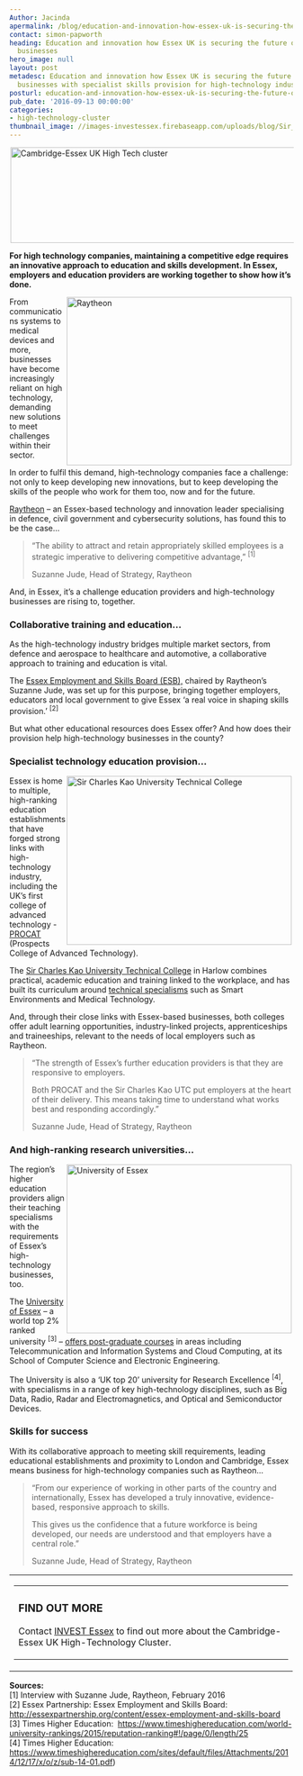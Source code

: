 ```yaml
---
Author: Jacinda
apermalink: /blog/education-and-innovation-how-essex-uk-is-securing-the-future-of-its-high-technology-businesses
contact: simon-papworth
heading: Education and innovation how Essex UK is securing the future of its high-technology
  businesses
hero_image: null
layout: post
metadesc: Education and innovation how Essex UK is securing the future of its high-technology
  businesses with specialist skills provision for high-technology industry
posturl: education-and-innovation-how-essex-uk-is-securing-the-future-of-its-high-technology-businesses
pub_date: '2016-09-13 00:00:00'
categories:
- high-technology-cluster
thumbnail_image: //images-investessex.firebaseapp.com/uploads/blog/Sir_Charles_Kao_UTC_Building_mini.jpg
---
```


<p><img alt='Cambridge-Essex UK High Tech cluster' src='//images-investessex.firebaseapp.com/uploads/blog/CEUHTC_icon_landscape_600.jpg' style='width: 600px; height: 170px; margin-left: 2px; margin-right: 2px;'/></p><p><strong>For high technology companies, maintaining a competitive edge requires an innovative approach to education and skills development. In Essex, employers and education providers are working together to show how it’s done.</strong></p><p><img alt='Raytheon' src='//images-investessex.firebaseapp.com/uploads/blog/Raytheon_Diversity_Image_at_Demo_Center_700.jpg' style='width: 400px; height: 299px; margin-left: 2px; margin-right: 2px; float: right;'/>From communications systems to medical devices and more, businesses have become increasingly reliant on high technology, demanding new solutions to meet challenges within their sector.</p><p>In order to fulfil this demand, high-technology companies face a challenge: not only to keep developing new innovations, but to keep developing the skills of the people who work for them too, now and for the future.</p><p><a href='http://www.raytheon.co.uk/' target='_blank'>Raytheon</a> – an Essex-based technology and innovation leader specialising in defence, civil government and cybersecurity solutions, has found this to be the case... </p><blockquote><p>“The ability to attract and retain appropriately skilled employees is a strategic imperative to delivering competitive advantage,” <sup>[1]</sup></p><p>Suzanne Jude, Head of Strategy, Raytheon</p></blockquote><p>And, in Essex, it’s a challenge education providers and high-technology businesses are rising to, together.</p><h3>Collaborative training and education…</h3><p>As the high-technology industry bridges multiple market sectors, from defence and aerospace to healthcare and automotive, a collaborative approach to training and education is vital.</p><p>The <a href='http://essexpartnership.org/content/essex-employment-and-skills-board' target='_blank'>Essex Employment and Skills Board (ESB),</a> chaired by Raytheon’s Suzanne Jude, was set up for this purpose, bringing together employers, educators and local government to give Essex ‘a real voice in shaping skills provision.’ <sup>[2]</sup></p><p>But what other educational resources does Essex offer? And how does their provision help high-technology businesses in the county?</p><h3>Specialist technology education provision…</h3><p><img alt='Sir Charles Kao University Technical College' src='//images-investessex.firebaseapp.com/uploads/blog/Sir_Charles_Kao_UTC_Building_400.jpg' style='width: 400px; height: 300px; margin-left: 2px; margin-right: 2px; float: right;'/>Essex is home to multiple, high-ranking education establishments that have forged strong links with high-technology industry, including the UK’s first college of advanced technology - <a href='http://www.procat.ac.uk/' target='_blank'>PROCAT</a> (Prospects College of Advanced Technology).</p><p>The <a href='http://www.sircharleskaoutc.com/' target='_blank'>Sir Charles Kao University Technical College</a> in Harlow combines practical, academic education and training linked to the workplace, and has built its curriculum around <a href='http://www.sircharleskaoutc.com/about/specialisms/' target='_blank'>technical specialisms</a> such as Smart Environments and Medical Technology.</p><p>And, through their close links with Essex-based businesses, both colleges offer adult learning opportunities, industry-linked projects, apprenticeships and traineeships, relevant to the needs of local employers such as Raytheon.</p><blockquote><p>“The strength of Essex’s further education providers is that they are responsive to employers.</p><p>Both PROCAT and the Sir Charles Kao UTC put employers at the heart of their delivery. This means taking time to understand what works best and responding accordingly.”</p><p>Suzanne Jude, Head of Strategy, Raytheon</p></blockquote><h3>And high-ranking research universities…</h3><p><img alt='University of Essex ' src='//images-investessex.firebaseapp.com/uploads/blog/Uni_of_essex_400.jpg' style='width: 400px; height: 300px; margin-left: 2px; margin-right: 2px; float: right;'/>The region’s higher education providers align their teaching specialisms with the requirements of Essex’s high-technology businesses, too.</p><p>The <a href='http://www.essex.ac.uk/' target='_blank'>University of Essex</a> – a world top 2% ranked university <sup>[3]</sup> – <a href='http://www.essex.ac.uk/study/pg/masters/default.aspx' target='_blank'>offers post-graduate courses</a> in areas including Telecommunication and Information Systems and Cloud Computing, at its School of Computer Science and Electronic Engineering.</p><p>The University is also a ‘UK top 20’ university for Research Excellence <sup>[4]</sup>, with specialisms in a range of key high-technology disciplines, such as Big Data, Radio, Radar and Electromagnetics, and Optical and Semiconductor Devices.</p><h3>Skills for success</h3><p>With its collaborative approach to meeting skill requirements, leading educational establishments and proximity to London and Cambridge, Essex means business for high-technology companies such as Raytheon...</p><blockquote><p>“From our experience of working in other parts of the country and internationally, Essex has developed a truly innovative, evidence-based, responsive approach to skills. </p><p>This gives us the confidence that a future workforce is being developed, our needs are understood and that employers have a central role.”</p><p>Suzanne Jude, Head of Strategy, Raytheon</p></blockquote><table cellpadding='0' cellspacing='0'><tbody><tr><td height='80'><table cellpadding='0' cellspacing='0' width='100%'><tbody><tr><td><h3>FIND OUT MORE</h3><p>Contact <a href='../index.html' target='_blank'>INVEST Essex</a> to find out more about the Cambridge-Essex UK High-Technology Cluster.</p></td></tr></tbody></table></td></tr></tbody></table><p><strong>Sources:</strong><br/>[1] Interview with Suzanne Jude, Raytheon, February 2016<br/>[2] Essex Partnership: Essex Employment and Skills Board: <a href='http://essexpartnership.org/content/essex-employment-and-skills-board'>http://essexpartnership.org/content/essex-employment-and-skills-board</a><br/>[3] Times Higher Education:  <a href='https://www.timeshighereducation.com/world-university-rankings/2015/reputation-ranking#!/page/0/length/25'>https://www.timeshighereducation.com/world-university-rankings/2015/reputation-ranking#!/page/0/length/25</a><br/>[4] Times Higher Education: <a href='https://www.timeshighereducation.com/sites/default/files/Attachments/2014/12/17/x/o/z/sub-14-01.pdf'>https://www.timeshighereducation.com/sites/default/files/Attachments/2014/12/17/x/o/z/sub-14-01.pdf</a>) </p>